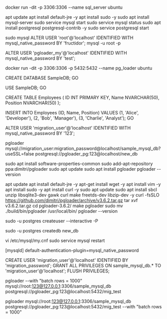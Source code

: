 docker run -dit -p 3306:3306 --name sql_server ubuntu

apt update
apt install default-jre -y
apt install sudo -y
sudo apt install mysql-server
sudo service mysql start
sudo service mysql status
sudo apt install postgresql postgresql-contrib -y
sudo service postgresql start


sudo mysql
ALTER USER 'root'@'localhost' IDENTIFIED WITH mysql_native_password BY 'fructidor';
mysql -u root -p


ALTER USER 'pgloader_my'@'localhost' IDENTIFIED WITH mysql_native_password BY 'test';


docker run -dit -p 3306:3306 -p 5432:5432 --name pg_loader ubuntu


CREATE DATABASE SampleDB;
GO

USE SampleDB;
GO

CREATE TABLE Employees (
    ID INT PRIMARY KEY,
    Name NVARCHAR(50),
    Position NVARCHAR(50)
);

INSERT INTO Employees (ID, Name, Position) VALUES
(1, 'Alice', 'Developer'),
(2, 'Bob', 'Manager'),
(3, 'Charlie', 'Analyst');
GO



ALTER USER 'migration_user'@'localhost' IDENTIFIED WITH mysql_native_password BY '123';


pgloader mysql://migration_user:migration_password@localhost/sample_mysql_db?useSSL=false postgresql://pgloader_pg:123@localhost/new_db



 sudo apt install software-properties-common
 sudo add-apt-repository ppa:dimitri/pgloader
 sudo apt update
 sudo apt install pgloader
 pgloader --version



apt update
apt install default-jre -y
apt-get install wget -y
apt install vim -y
apt install sudo -y
apt install curl -y
sudo apt update
sudo apt install sbcl unzip libsqlite3-dev gawk curl make freetds-dev libzip-dev -y
curl -fsSLO https://github.com/dimitri/pgloader/archive/v3.6.2.tar.gz
tar xvf v3.6.2.tar.gz
cd pgloader-3.6.2/
make pgloader
sudo mv ./build/bin/pgloader /usr/local/bin/
pgloader --version



sudo -u postgres createuser --interactive -P

sudo -u postgres createdb new_db


vi /etc/mysql/my.cnf
sudo service mysql restart

[mysqld]
default-authentication-plugin=mysql_native_password


CREATE USER 'migration_user'@'localhost' IDENTIFIED BY 'migration_password';
GRANT ALL PRIVILEGES ON sample_mysql_db.* TO 'migration_user'@'localhost';
FLUSH PRIVILEGES;

 
pgloader --with "batch rows = 1000" mysql://root:123@127.0.0.1:3306/sample_mysql_db postgresql://pgloader_pg:123@localhost:5432/mig_test

pgloader mysql://root:123@127.0.0.1:3306/sample_mysql_db postgresql://pgloader_pg:123@localhost:5432/mig_test  --with "batch rows = 1000"
